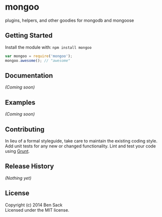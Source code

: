 # mongoo

plugins, helpers, and other goodies for mongodb and mongoose

## Getting Started
Install the module with: `npm install mongoo`

```javascript
var mongoo = require('mongoo');
mongoo.awesome(); // "awesome"
```

## Documentation
_(Coming soon)_

## Examples
_(Coming soon)_

## Contributing
In lieu of a formal styleguide, take care to maintain the existing coding style. Add unit tests for any new or changed functionality. Lint and test your code using [Grunt](http://gruntjs.com/).

## Release History
_(Nothing yet)_

## License
Copyright (c) 2014 Ben Sack  
Licensed under the MIT license.
